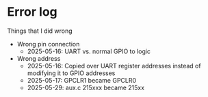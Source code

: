 # Error log

Things that I did wrong

* Wrong pin connection
    + 2025-05-16: UART vs. normal GPIO to logic
* Wrong address
    + 2025-05-16: Copied over UART register addresses instead of modifying it to GPIO addresses
    + 2025-05-17: GPCLR1 became GPCLR0
    + 2025-05-29: aux.c 215xxx became 215xx
